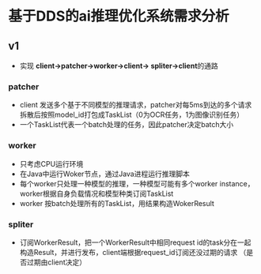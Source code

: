 # 基于DDS的ai推理优化系统需求分析
## v1
- 实现 **client->patcher->worker->client-> spliter->client**的通路
### patcher
- client 发送多个基于不同模型的推理请求，patcher对每5ms到达的多个请求拆散后按照model_id打包成TaskList（0为OCR任务，1为图像识别任务）
- 一个TaskList代表一个batch处理的任务，因此patcher决定batch大小
### worker
- 只考虑CPU运行环境
- 在Java中运行Woker节点，通过Java进程运行推理脚本
- 每个worker只处理一种模型的推理，一种模型可能有多个worker instance，worker根据自身负载情况和模型种类订阅TaskList
- worker 按batch处理所有的TaskList，用结果构造WokerResult
  
### spliter
- 订阅WorkerResult，把一个WorkerResult中相同request id的task分在一起构造Result，并进行发布，client端根据request_id订阅还没过期的请求
（是否过期由client决定） 